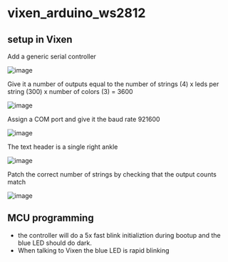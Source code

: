 # vixen_arduino_ws2812

## setup in Vixen
Add a generic serial controller

![image](https://user-images.githubusercontent.com/590535/121105439-1daf0100-c7d2-11eb-9a81-21ec114c6cae.png)

Give it a number of outputs equal to the number of strings (4) x leds per string (300) x number of colors (3) = 3600

![image](https://user-images.githubusercontent.com/590535/121105588-6070d900-c7d2-11eb-8fae-b95af3a815a5.png)

Assign a COM port and give it the baud rate 921600

![image](https://user-images.githubusercontent.com/590535/121105645-7bdbe400-c7d2-11eb-9a36-a5818b025d16.png)

The text header is a single right ankle

![image](https://user-images.githubusercontent.com/590535/121105682-8c8c5a00-c7d2-11eb-8ac7-71b8a33add16.png)

Patch the correct number of strings by checking that the output counts match

![image](https://user-images.githubusercontent.com/590535/121105803-ca897e00-c7d2-11eb-9ded-807ec2bd4024.png)

## MCU programming
* the controller will do a 5x fast blink initializtion during bootup and the blue LED should do dark.
* When talking to Vixen the blue LED is rapid blinking
